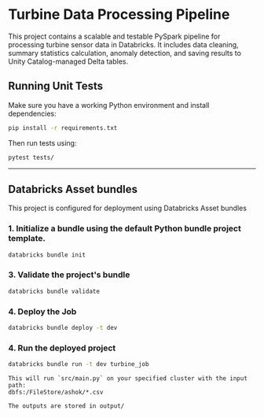 # Turbine Data Processing Pipeline

This project contains a scalable and testable PySpark pipeline for processing turbine sensor data in Databricks. It includes data cleaning, summary statistics calculation, anomaly detection, and saving results to Unity Catalog-managed Delta tables.



## Running Unit Tests

Make sure you have a working Python environment and install dependencies:

```bash
pip install -r requirements.txt
```

Then run tests using:

```bash
pytest tests/
```

---

## Databricks Asset bundles

This project is configured for deployment using Databricks Asset bundles

### 1. Initialize a bundle using the default Python bundle project template.

```bash
databricks bundle init
```


### 3. Validate the project's bundle

```bash
databricks bundle validate
```

### 4. Deploy the Job

```bash
databricks bundle deploy -t dev
```

### 4. Run the deployed project

```bash
databricks bundle run -t dev turbine_job

```

```
This will run `src/main.py` on your specified cluster with the input path:
dbfs:/FileStore/ashok/*.csv
```

```
The outputs are stored in output/
```
